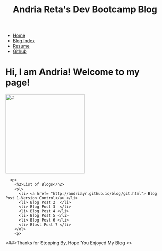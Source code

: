 <!DOCTYPE html>
<html>
  <head> <head> <link rel="stylesheet" type="text/css" href="../stylesheets.blog.css">
    <title>Andria's DBC Blog Index</title>
  <meta charset="UTF-8">

  </head>
  <body>
    <header>
      <h1> <center>Andria Reta's Dev Bootcamp Blog </center></h1>
     </header>
  <body>
 <div>
  <ul>
  <li><a href="http://andriayr.github.io/#">Home</a></li>
  <li><a href="https://github.com/andriayr/andriayr.github.io/blob/master/blog/blog_index_2.8_Solo_project.md">Blog Index</a></li>
 <li><a href="https://www.linkedin.com/in/andria-reta-msg-mha-87424127?trk=hp-identity-photo">Resume </a></li>
 <li><a href="https://github.com/andriayr">Github</a></li>
  </ul>
</div>
<h1> Hi, I am Andria! Welcome to my page!</h1>
<div>
  <img src="https://scontent-lax3-1.xx.fbcdn.net/hphotos-prn2/v/t1.0-9/10849865_10102429785986264_1583478388470420609_n.jpg?oh=d5fec81cb9202908bfc6e5a50c98eacf&oe=5705FDF9" alt="#" width="250" height="250">
</div>

      <p>
        <h2>List of Blogs</h2>
        <ol>
          <li> <a href= "http://andriayr.github.io/blog/git.html"> Blog Post 1-Version Control</a> </li>
          <li> Blog Post 2  </li>
          <li> Blog Post 3  </li>
          <li> Blog Post 4 </li>
          <li> Blog Post 5 </li>
          <li> Blog Post 6 </li>
          <li> Blost Post 7 </li>
        </ol>
        <p>

<footer> <##>Thanks for Stopping By, Hope You Enjoyed My Blog  <></footer>
